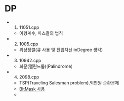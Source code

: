#   DP

-   1.  11051.cpp
    -   이항계수, 파스칼의 법칙

-   2. 1005.cpp
    -   위상정렬(큐 사용 및 진입차선 inDegree 생각)
-   3.  10942.cpp
    -   회문(펠린드롬)(Palindrome)

-   4.  2098.cpp
    -   TSP(Traveling Salesman problem),외판원 순환문제
    -   [BitMask 사용](https://boycoding.tistory.com/163)
    -   
